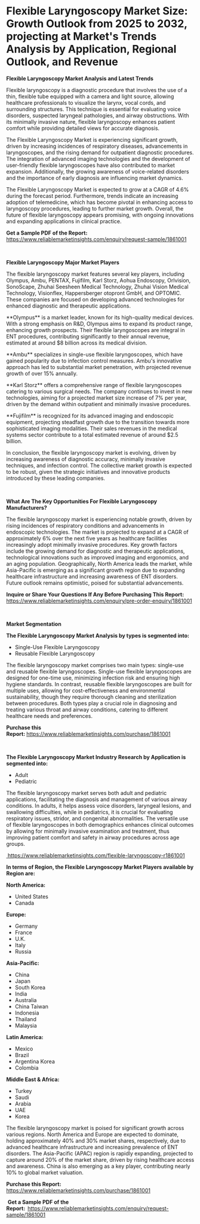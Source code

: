 <p><h1>Flexible Laryngoscopy Market Size: Growth Outlook from 2025 to 2032, projecting at Market's Trends Analysis by Application, Regional Outlook, and Revenue</h1></p><p><strong>Flexible Laryngoscopy Market Analysis and Latest Trends</strong></p>
<p><p>Flexible laryngoscopy is a diagnostic procedure that involves the use of a thin, flexible tube equipped with a camera and light source, allowing healthcare professionals to visualize the larynx, vocal cords, and surrounding structures. This technique is essential for evaluating voice disorders, suspected laryngeal pathologies, and airway obstructions. With its minimally invasive nature, flexible laryngoscopy enhances patient comfort while providing detailed views for accurate diagnosis.</p><p>The Flexible Laryngoscopy Market is experiencing significant growth, driven by increasing incidences of respiratory diseases, advancements in laryngoscopes, and the rising demand for outpatient diagnostic procedures. The integration of advanced imaging technologies and the development of user-friendly flexible laryngoscopes have also contributed to market expansion. Additionally, the growing awareness of voice-related disorders and the importance of early diagnosis are influencing market dynamics.</p><p>The Flexible Laryngoscopy Market is expected to grow at a CAGR of 4.6% during the forecast period. Furthermore, trends indicate an increasing adoption of telemedicine, which has become pivotal in enhancing access to laryngoscopy procedures, leading to further market growth. Overall, the future of flexible laryngoscopy appears promising, with ongoing innovations and expanding applications in clinical practice.</p></p>
<p><strong>Get a Sample PDF of the Report:&nbsp;</strong> <a href="https://www.reliablemarketinsights.com/enquiry/request-sample/1861001?utm_campaign=3219&utm_medium=2&utm_source=Github&utm_content=ia&utm_term=13042025&utm_id=flexible-laryngoscopy">https://www.reliablemarketinsights.com/enquiry/request-sample/1861001</a></p>
<p>&nbsp;</p>
<p><strong>Flexible Laryngoscopy Major Market Players</strong></p>
<p><p>The flexible laryngoscopy market features several key players, including Olympus, Ambu, PENTAX, Fujifilm, Karl Storz, Aohua Endoscopy, Orlvision, SonoScape, Zhuhai Seesheen Medical Technology, Zhuhai Vision Medical Technology, Visionflex, Happersberger otopront GmbH, and OPTOMIC. These companies are focused on developing advanced technologies for enhanced diagnostic and therapeutic applications.</p><p>**Olympus** is a market leader, known for its high-quality medical devices. With a strong emphasis on R&D, Olympus aims to expand its product range, enhancing growth prospects. Their flexible laryngoscopes are integral in ENT procedures, contributing significantly to their annual revenue, estimated at around $8 billion across its medical division.</p><p>**Ambu** specializes in single-use flexible laryngoscopes, which have gained popularity due to infection control measures. Ambu's innovative approach has led to substantial market penetration, with projected revenue growth of over 15% annually. </p><p>**Karl Storz** offers a comprehensive range of flexible laryngoscopes catering to various surgical needs. The company continues to invest in new technologies, aiming for a projected market size increase of 7% per year, driven by the demand within outpatient and minimally invasive procedures.</p><p>**Fujifilm** is recognized for its advanced imaging and endoscopic equipment, projecting steadfast growth due to the transition towards more sophisticated imaging modalities. Their sales revenues in the medical systems sector contribute to a total estimated revenue of around $2.5 billion.</p><p>In conclusion, the flexible laryngoscopy market is evolving, driven by increasing awareness of diagnostic accuracy, minimally invasive techniques, and infection control. The collective market growth is expected to be robust, given the strategic initiatives and innovative products introduced by these leading companies.</p></p>
<p>&nbsp;</p>
<p><strong>What Are The Key Opportunities For Flexible Laryngoscopy Manufacturers?</strong></p>
<p><p>The flexible laryngoscopy market is experiencing notable growth, driven by rising incidences of respiratory conditions and advancements in endoscopic technologies. The market is projected to expand at a CAGR of approximately 6% over the next five years as healthcare facilities increasingly adopt minimally invasive procedures. Key growth factors include the growing demand for diagnostic and therapeutic applications, technological innovations such as improved imaging and ergonomics, and an aging population. Geographically, North America leads the market, while Asia-Pacific is emerging as a significant growth region due to expanding healthcare infrastructure and increasing awareness of ENT disorders. Future outlook remains optimistic, poised for substantial advancements.</p></p>
<p><strong>Inquire or Share Your Questions If Any Before Purchasing This Report:</strong> <a href="https://www.reliablemarketinsights.com/enquiry/pre-order-enquiry/1861001?utm_campaign=3219&utm_medium=2&utm_source=Github&utm_content=ia&utm_term=13042025&utm_id=flexible-laryngoscopy">https://www.reliablemarketinsights.com/enquiry/pre-order-enquiry/1861001</a></p>
<p>&nbsp;</p>
<p><strong>Market Segmentation</strong></p>
<p><strong>The Flexible Laryngoscopy Market Analysis by types is segmented into:</strong></p>
<p><ul><li>Single-Use Flexible Laryngoscopy</li><li>Reusable Flexible Laryngoscopy</li></ul></p>
<p><p>The flexible laryngoscopy market comprises two main types: single-use and reusable flexible laryngoscopes. Single-use flexible laryngoscopes are designed for one-time use, minimizing infection risk and ensuring high hygiene standards. In contrast, reusable flexible laryngoscopes are built for multiple uses, allowing for cost-effectiveness and environmental sustainability, though they require thorough cleaning and sterilization between procedures. Both types play a crucial role in diagnosing and treating various throat and airway conditions, catering to different healthcare needs and preferences.</p></p>
<p><strong>Purchase this Report:&nbsp;</strong><a href="https://www.reliablemarketinsights.com/purchase/1861001?utm_campaign=3219&utm_medium=2&utm_source=Github&utm_content=ia&utm_term=13042025&utm_id=flexible-laryngoscopy">https://www.reliablemarketinsights.com/purchase/1861001</a></p>
<p>&nbsp;</p>
<p><strong>The Flexible Laryngoscopy Market Industry Research by Application is segmented into:</strong></p>
<p><ul><li>Adult</li><li>Pediatric</li></ul></p>
<p><p>The flexible laryngoscopy market serves both adult and pediatric applications, facilitating the diagnosis and management of various airway conditions. In adults, it helps assess voice disorders, laryngeal lesions, and swallowing difficulties, while in pediatrics, it is crucial for evaluating respiratory issues, stridor, and congenital abnormalities. The versatile use of flexible laryngoscopes in both demographics enhances clinical outcomes by allowing for minimally invasive examination and treatment, thus improving patient comfort and safety in airway procedures across age groups.</p></p>
<p><a href="https://www.reliablemarketinsights.com/flexible-laryngoscopy-r1861001?utm_campaign=3219&utm_medium=2&utm_source=Github&utm_content=ia&utm_term=13042025&utm_id=flexible-laryngoscopy">&nbsp;https://www.reliablemarketinsights.com/flexible-laryngoscopy-r1861001</a></p>
<p><strong>In terms of Region, the Flexible Laryngoscopy Market Players available by Region are:</strong></p>
<p>
    <p> <strong> North America: </strong>
        <ul>
            <li>United States</li>
            <li>Canada</li>
        </ul>
        </p> 
    <p> <strong> Europe: </strong>
        <ul>
            <li>Germany</li>
            <li>France</li>
            <li>U.K.</li>
            <li>Italy</li>
            <li>Russia</li>
        </ul>
        </p> 
    <p> <strong> Asia-Pacific: </strong>
        <ul>
            <li>China</li>
            <li>Japan</li>
            <li>South Korea</li>
            <li>India</li>
            <li>Australia</li>
            <li>China Taiwan</li>
            <li>Indonesia</li>
            <li>Thailand</li>
            <li>Malaysia</li>
        </ul>
        </p> 
    <p> <strong> Latin America: </strong>
        <ul>
            <li>Mexico</li>
            <li>Brazil</li>
            <li>Argentina Korea</li>
            <li>Colombia</li>
        </ul>
        </p> 
    <p> <strong> Middle East & Africa: </strong>
        <ul>
            <li>Turkey</li>
            <li>Saudi</li>
            <li>Arabia</li>
            <li>UAE</li>
            <li>Korea</li>
        </ul>
    </p>
    </p>
<p><p>The flexible laryngoscopy market is poised for significant growth across various regions. North America and Europe are expected to dominate, holding approximately 40% and 30% market shares, respectively, due to advanced healthcare infrastructure and increasing prevalence of ENT disorders. The Asia-Pacific (APAC) region is rapidly expanding, projected to capture around 20% of the market share, driven by rising healthcare access and awareness. China is also emerging as a key player, contributing nearly 10% to global market valuation.</p></p>
<p><strong>Purchase this Report: </strong><a href="https://www.reliablemarketinsights.com/purchase/1861001?utm_campaign=3219&utm_medium=2&utm_source=Github&utm_content=ia&utm_term=13042025&utm_id=flexible-laryngoscopy">https://www.reliablemarketinsights.com/purchase/1861001</a></p>
<p>&nbsp;<strong>Get a Sample PDF of the Report:&nbsp;&nbsp;</strong><a href="https://www.reliablemarketinsights.com/enquiry/request-sample/1861001?utm_campaign=3219&utm_medium=2&utm_source=Github&utm_content=ia&utm_term=13042025&utm_id=flexible-laryngoscopy">https://www.reliablemarketinsights.com/enquiry/request-sample/1861001</a></p>
<p><strong></strong></p>
<p><p></p><p></p><p></p></p>